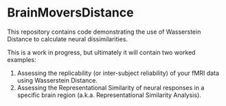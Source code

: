 # BrainMoversDistance
 This repository contains code demonstrating the use of Wasserstein Distance to calculate neural dissimilarities.

This is a work in progress, but ultimately it will contain two worked examples:
1. Assessing the replicability (or inter-subject reliability) of your fMRI data using Wasserstein Distance.
2. Assessing the Representational Similarity of neural responses in a specific brain region (a.k.a. Representational Similarity Analysis).
